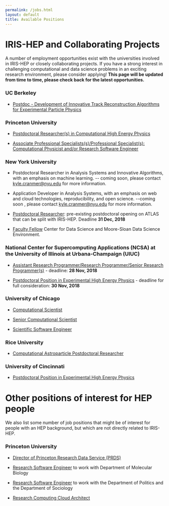 ```yaml
---
permalink: /jobs.html
layout: default
title: Available Positions
---
```


# IRIS-HEP and Collaborating Projects

 A number of employment opportunities exist with the universities involved in IRIS-HEP or closely collaborating projects. If you have a strong interest in challenging computational and data science problems in an exciting research environment, please consider applying! **This page will be updated from time to time, please check back for the latest opportunities.**

### UC Berkeley
  * [Postdoc - Development of Innovative Track Reconstruction Algorithms for Experimental Particle Physics](http://inspirehep.net/record/1694661)

### Princeton University

  * [Postdoctoral Researcher(s) in Computational High Energy Physics](https://puwebp.princeton.edu/AcadHire/apply/application.xhtml?listingId=9181)

  * [Associate Professional Specialists(s)/Professional Specialist(s): Computational Physicist and/or Research Software Engineer](https://puwebp.princeton.edu/AcadHire/apply/application.xhtml?listingId=9681)

### New York University

   * Postdoctoral Researcher in Analysis Systems and Innovative Algorithms, with an emphasis on machine learning. -- coming soon, please contact kyle.cranmer@nyu.edu for more information.

   * Application Developer in Analysis Systems, with an emphasis on web and cloud technologies, reproducibility, and open science. --coming soon , please contact kyle.cranmer@nyu.edu for more information.
   
   * [Postdoctoral Researcher](https://apply.interfolio.com/50856): pre-existing postdoctoral opening on ATLAS that can be split with IRIS-HEP. Deadline **31 Dec, 2018**
   
   * [Faculty Fellow](https://cds.nyu.edu/facultyfellows/) Center for Data Science and Moore-Sloan Data Science Environment.

### National Center for Supercomputing Applications (NCSA) at the University of Illinois at Urbana-Champaign (UIUC)

  * [Assistant Research Programmer/Research Programmer/Senior Research Programmer(s)](https://jobs.illinois.edu/academic-job-board/job-details?jobID=93366) - deadline: **28 Nov, 2018**

  * [Postdoctoral Position in Experimental High Energy Physics](/assets/pdf/20181025_Illinois_postdoc_ad.pdf) - deadline for full consideration: **30 Nov, 2018**

### University of Chicago

  * [Computational Scientist](https://uchicago.wd5.myworkdayjobs.com/en-US/External/job/Hyde-Park-Campus/Computational-Scientist_JR03087)

  * [Senior Computational Scientist](https://uchicago.wd5.myworkdayjobs.com/en-US/External/job/Hyde-Park-Campus/Senior-Computational-Scientist_JR03135)
  
  * [Scientific Software Engineer](https://uchicago.wd5.myworkdayjobs.com/en-US/External/job/Hyde-Park-Campus/Scientific-Software-Engineer_JR03232)

### Rice University

  * [Computational Astroparticle Postdoctoral Researcher](http://jobs.rice.edu/postings/17084)

### University of Cincinnati

  * [Postdoctoral Position in Experimental High Energy Physics](/assets/pdf/20181019-Cincinnati-postdoc.pdf)


# Other positions of interest for HEP people

We also list some number of job positions that might be of interest for people
with an HEP background, but which are not directly related to IRIS-HEP.

### Princeton University

  * [Director of Princeton Research Data Service (PRDS)](https://main-princeton.icims.com/jobs/9583/director-of-princeton-research-data-service/job?hub=15)

  * [Research Software Engineer](https://main-princeton.icims.com/jobs/9275/research-software-engineer/job) to work with Department of Molecular Biology

  * [Research Software Engineer](https://main-princeton.icims.com/jobs/9378/research-software-engineer/job) to work with the Department of Politics and the Department of Sociology

  * [Research Computing Cloud Architect](https://main-princeton.icims.com/jobs/8933/research-computing-cloud-architect/job)




